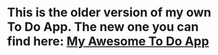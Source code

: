 This is the older version of my own To Do App. The new one you can find here: [My Awesome To Do App](https://github.com/mklopotek/MyAwesome-ToDo-App)
====================================
